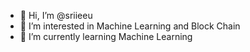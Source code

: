 - 👋 Hi, I’m @sriieeu
- 👀 I’m interested in Machine Learning and Block Chain
- 🌱 I’m currently learning  Machine Learning

<!---
sriieeu/sriieeu is a ✨ special ✨ repository because its `README.md` (this file) appears on your GitHub profile.
You can click the Preview link to take a look at your changes.
--->
